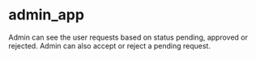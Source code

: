 # admin_app
Admin can see the user requests based on status pending, approved or rejected.
Admin can also accept or reject a pending request.
